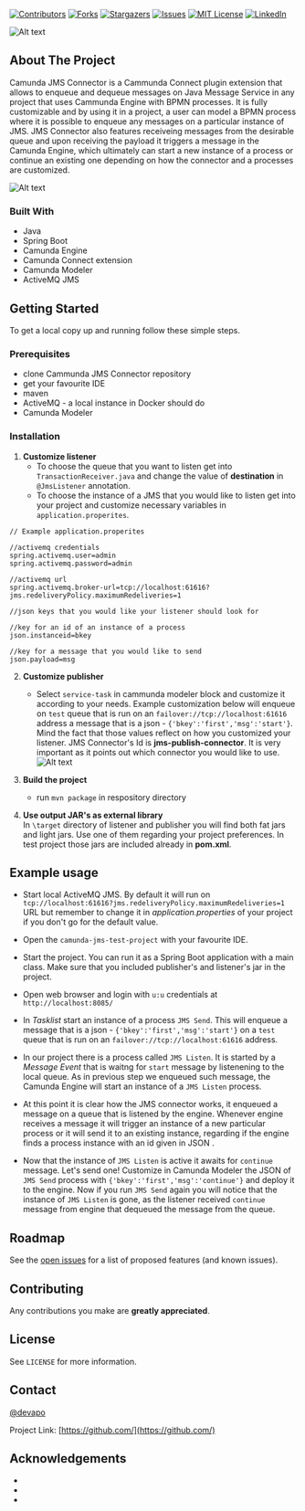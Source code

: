 [![Contributors][contributors-shield]][contributors-url]
[![Forks][forks-shield]][forks-url]
[![Stargazers][stars-shield]][stars-url]
[![Issues][issues-shield]][issues-url]
[![MIT License][license-shield]][license-url]
[![LinkedIn][linkedin-shield]][linkedin-url]


![Alt text](https://bitbucket.org/devapo/camunda-jms-connector/raw/be613f14158caab39b30f458235f3eac1d3b61b1/resources/IMAGES/devapo.PNG "Devapo")

## About The Project

Camunda JMS Connector is a Cammunda Connect plugin extension that allows to enqueue and dequeue messages on Java Message Service in any project that uses Cammunda Engine with BPMN processes.
It is fully customizable and by using it in a project, a user can model a BPMN process where it is possible to enqueue any messages on a particular instance of JMS. JMS Connector also features
receiveing messages from  the desirable queue and upon receiving the payload it triggers a message in the Camunda Engine, which ultimately can start a new instance of a process or continue an 
existing one depending on how the connector and a processes are customized.

![Alt text](https://bitbucket.org/devapo/camunda-jms-connector/raw/9ea400c94a2923cb0f75fb760e278a57da64d201/resources/IMAGES/Camunda%20Flow.png "Cammunda flow")

### Built With

* []() Java
* []() Spring Boot
* []() Camunda Engine
* []() Camunda Connect extension
* []() Camunda Modeler
* []() ActiveMQ JMS

## Getting Started

To get a local copy up and running follow these simple steps.

### Prerequisites

* []() clone Cammunda JMS Connector repository
* []() get your favourite IDE
* []() maven
* []() ActiveMQ - a local instance in Docker should do
* []() Camunda Modeler

### Installation

1. **Customize listener**  
	* To choose the queue that you want to listen get into `TransactionReceiver.java` and change the value of **destination** in `@JmsListener` annotation.
	* To choose the instance of a JMS that you would like to listen get into your project and customize necessary variables in `application.properites`.
```
// Example application.properites

//activemq credentials
spring.activemq.user=admin
spring.activemq.password=admin

//activemq url
spring.activemq.broker-url=tcp://localhost:61616?jms.redeliveryPolicy.maximumRedeliveries=1

//json keys that you would like your listener should look for

//key for an id of an instance of a process 
json.instanceid=bkey

//key for a message that you would like to send
json.payload=msg
```  

2.  **Customize publisher**
	* Select `service-task` in cammunda modeler block and customize it according to your needs. Example customization below will enqueue on `test` queue that is run on an `failover://tcp://localhost:61616` address a message that is a json - `{'bkey':'first','msg':'start'}`. Mind the fact that those values reflect on how you customized your listener. JMS Connector's Id is **jms-publish-connector**. It is very important as it points out which connector you would like to use.  
![Alt text](https://bitbucket.org/devapo/camunda-jms-connector/raw/d5897526a72425cad0ce1752ead0a023055bab4d/resources/IMAGES/publisher.PNG)

3.  **Build the project**    
    * run `mvn package` in respository directory  
4.  **Use output JAR's as external library**  
   In `\target` directory of listener and publisher you will find both fat jars and light jars. Use one of them regarding your project preferences. In test project those jars are included already in **pom.xml**.

## Example usage

* Start local ActiveMQ JMS. By default it will run on `tcp://localhost:61616?jms.redeliveryPolicy.maximumRedeliveries=1` URL but remember to change it in *application.properties* of your project if you don't go for the default value.

* Open the `camunda-jms-test-project` with your favourite IDE.

* Start the project. You can run it as a Spring Boot application with a main class. Make sure that you included publisher's and listener's jar in the project.

* Open web browser and login with `u:u` credentials at `http://localhost:8085/`

* In *Tasklist* start an instance of a process `JMS Send`. This will enqueue a message that is a json - `{'bkey':'first','msg':'start'}` on a `test` queue that is run on an `failover://tcp://localhost:61616` address.

* In our project there is a process called `JMS Listen`. It is started by a *Message Event* that is waitng for `start` message by listenening to the local queue. As in previous step we enqueued such message, the Camunda Engine will start an instance of a `JMS Listen` process.

* At this point it is clear how the JMS connector works, it enqueued a message on a queue that is listened by the engine. Whenever engine receives a message it will trigger an instance of a new particular process or it will send it to an existing instance, regarding if the engine finds a process instance with an id given in JSON . 

* Now that the instance of `JMS Listen` is active it awaits for `continue` message. Let's send one! Customize in Camunda Modeler the JSON of `JMS Send` process with `{'bkey':'first','msg':'continue'}` and deploy it to the engine. Now if you run `JMS Send` again you will notice that the instance of `JMS Listen` is gone, as the listener received `continue` message from engine that dequeued the message from the queue.

## Roadmap

See the [open issues](https://github.com/github_username/repo_name/issues) for a list of proposed features (and known issues).


## Contributing

Any contributions you make are **greatly appreciated**.

## License

See `LICENSE` for more information.

## Contact

[@devapo](https://devapo.pl/)

Project Link: [https://github.com/](https://github.com/)

## Acknowledgements

* []()
* []()
* []()

[contributors-shield]: https://img.shields.io/github/contributors/github_username/repo.svg?style=for-the-badge
[contributors-url]: https://github.com/dbader/readme-template
[forks-shield]: https://img.shields.io/github/forks/github_username/repo.svg?style=for-the-badge
[forks-url]: https://github.com/github_username/repo/network/members
[stars-shield]: https://img.shields.io/github/stars/github_username/repo.svg?style=for-the-badge
[stars-url]: https://github.com/github_username/repo/stargazers
[issues-shield]: https://img.shields.io/github/issues/github_username/repo.svg?style=for-the-badge
[issues-url]: https://github.com/github_username/repo/issues
[license-shield]: https://img.shields.io/github/license/github_username/repo.svg?style=for-the-badge
[license-url]: https://github.com/github_username/repo/blob/master/LICENSE.txt
[linkedin-shield]: https://img.shields.io/badge/-LinkedIn-black.svg?style=for-the-badge&logo=linkedin&colorB=555
[linkedin-url]: https://linkedin.com/in/github_username